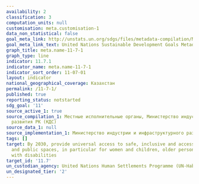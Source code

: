```yaml
---
availability: 2
classification: 3
computation_units: null
customisation: meta.customisation-1
data_non_statistical: false
goal_meta_link: http://unstats.un.org/sdgs/files/metadata-compilation/Metadata-Goal-11.pdf
goal_meta_link_text: United Nations Sustainable Development Goals Metadata (pdf 2066kB)
graph_title: meta.name-11-7-1
graph_type: line
indicator: 11.7.1
indicator_name: meta.name-11-7-1
indicator_sort_order: 11-07-01
layout: indicator
national_geographical_coverage: Казахстан
permalink: /11-7-1/
published: true
reporting_status: notstarted
sdg_goal: '11'
source_active_1: true
source_compilation_1: Местные исполнительные органы, Министерство индустрии и инфраструктурного
  развития РК (КДС)
source_data_1: null
source_implementation_1: Министерство индустрии и инфраструктурного развития РК
tags: []
target: By 2030, provide universal access to safe, inclusive and accessible, green
  and public spaces, in particular for women and children, older persons and persons
  with disabilities
target_id: '11.7'
un_custodian_agency: United Nations Human Settlements Programme (UN-Habitat)
un_designated_tier: '2'
---
```

